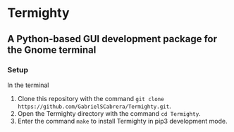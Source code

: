 # Termighty

## A Python-based GUI development package for the Gnome terminal

### Setup
In the terminal
1. Clone this repository with the command `git clone https://github.com/GabrielSCabrera/Termighty.git`.
2. Open the Termighty directory with the command `cd Termighty`.
3. Enter the command `make` to install Termighty in pip3 development mode.
